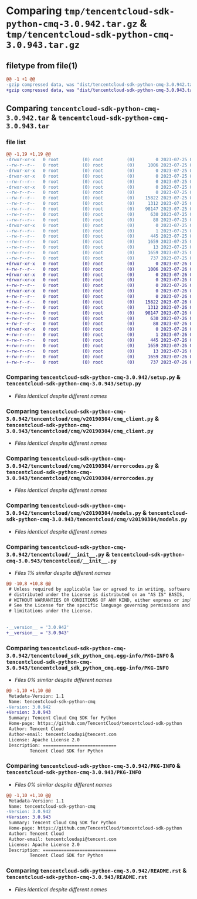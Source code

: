 # Comparing `tmp/tencentcloud-sdk-python-cmq-3.0.942.tar.gz` & `tmp/tencentcloud-sdk-python-cmq-3.0.943.tar.gz`

## filetype from file(1)

```diff
@@ -1 +1 @@
-gzip compressed data, was "dist/tencentcloud-sdk-python-cmq-3.0.942.tar", last modified: Tue Jul 25 04:14:56 2023, max compression
+gzip compressed data, was "dist/tencentcloud-sdk-python-cmq-3.0.943.tar", last modified: Wed Jul 26 00:34:34 2023, max compression
```

## Comparing `tencentcloud-sdk-python-cmq-3.0.942.tar` & `tencentcloud-sdk-python-cmq-3.0.943.tar`

### file list

```diff
@@ -1,19 +1,19 @@
-drwxr-xr-x   0 root         (0) root         (0)        0 2023-07-25 04:14:56.000000 tencentcloud-sdk-python-cmq-3.0.942/
--rw-r--r--   0 root         (0) root         (0)     1006 2023-07-25 04:14:56.000000 tencentcloud-sdk-python-cmq-3.0.942/setup.py
-drwxr-xr-x   0 root         (0) root         (0)        0 2023-07-25 04:14:56.000000 tencentcloud-sdk-python-cmq-3.0.942/tencentcloud/
-drwxr-xr-x   0 root         (0) root         (0)        0 2023-07-25 04:14:56.000000 tencentcloud-sdk-python-cmq-3.0.942/tencentcloud/cmq/
--rw-r--r--   0 root         (0) root         (0)        0 2023-07-25 04:14:56.000000 tencentcloud-sdk-python-cmq-3.0.942/tencentcloud/cmq/__init__.py
-drwxr-xr-x   0 root         (0) root         (0)        0 2023-07-25 04:14:56.000000 tencentcloud-sdk-python-cmq-3.0.942/tencentcloud/cmq/v20190304/
--rw-r--r--   0 root         (0) root         (0)        0 2023-07-25 04:14:56.000000 tencentcloud-sdk-python-cmq-3.0.942/tencentcloud/cmq/v20190304/__init__.py
--rw-r--r--   0 root         (0) root         (0)    15822 2023-07-25 04:14:56.000000 tencentcloud-sdk-python-cmq-3.0.942/tencentcloud/cmq/v20190304/cmq_client.py
--rw-r--r--   0 root         (0) root         (0)     1312 2023-07-25 04:14:56.000000 tencentcloud-sdk-python-cmq-3.0.942/tencentcloud/cmq/v20190304/errorcodes.py
--rw-r--r--   0 root         (0) root         (0)    98147 2023-07-25 04:14:56.000000 tencentcloud-sdk-python-cmq-3.0.942/tencentcloud/cmq/v20190304/models.py
--rw-r--r--   0 root         (0) root         (0)      630 2023-07-25 04:14:56.000000 tencentcloud-sdk-python-cmq-3.0.942/tencentcloud/__init__.py
--rw-r--r--   0 root         (0) root         (0)       88 2023-07-25 04:14:56.000000 tencentcloud-sdk-python-cmq-3.0.942/setup.cfg
-drwxr-xr-x   0 root         (0) root         (0)        0 2023-07-25 04:14:56.000000 tencentcloud-sdk-python-cmq-3.0.942/tencentcloud_sdk_python_cmq.egg-info/
--rw-r--r--   0 root         (0) root         (0)        1 2023-07-25 04:14:56.000000 tencentcloud-sdk-python-cmq-3.0.942/tencentcloud_sdk_python_cmq.egg-info/dependency_links.txt
--rw-r--r--   0 root         (0) root         (0)      445 2023-07-25 04:14:56.000000 tencentcloud-sdk-python-cmq-3.0.942/tencentcloud_sdk_python_cmq.egg-info/SOURCES.txt
--rw-r--r--   0 root         (0) root         (0)     1659 2023-07-25 04:14:56.000000 tencentcloud-sdk-python-cmq-3.0.942/tencentcloud_sdk_python_cmq.egg-info/PKG-INFO
--rw-r--r--   0 root         (0) root         (0)       13 2023-07-25 04:14:56.000000 tencentcloud-sdk-python-cmq-3.0.942/tencentcloud_sdk_python_cmq.egg-info/top_level.txt
--rw-r--r--   0 root         (0) root         (0)     1659 2023-07-25 04:14:56.000000 tencentcloud-sdk-python-cmq-3.0.942/PKG-INFO
--rw-r--r--   0 root         (0) root         (0)      737 2023-07-25 04:14:56.000000 tencentcloud-sdk-python-cmq-3.0.942/README.rst
+drwxr-xr-x   0 root         (0) root         (0)        0 2023-07-26 00:34:34.000000 tencentcloud-sdk-python-cmq-3.0.943/
+-rw-r--r--   0 root         (0) root         (0)     1006 2023-07-26 00:34:34.000000 tencentcloud-sdk-python-cmq-3.0.943/setup.py
+drwxr-xr-x   0 root         (0) root         (0)        0 2023-07-26 00:34:34.000000 tencentcloud-sdk-python-cmq-3.0.943/tencentcloud/
+drwxr-xr-x   0 root         (0) root         (0)        0 2023-07-26 00:34:34.000000 tencentcloud-sdk-python-cmq-3.0.943/tencentcloud/cmq/
+-rw-r--r--   0 root         (0) root         (0)        0 2023-07-26 00:34:34.000000 tencentcloud-sdk-python-cmq-3.0.943/tencentcloud/cmq/__init__.py
+drwxr-xr-x   0 root         (0) root         (0)        0 2023-07-26 00:34:34.000000 tencentcloud-sdk-python-cmq-3.0.943/tencentcloud/cmq/v20190304/
+-rw-r--r--   0 root         (0) root         (0)        0 2023-07-26 00:34:34.000000 tencentcloud-sdk-python-cmq-3.0.943/tencentcloud/cmq/v20190304/__init__.py
+-rw-r--r--   0 root         (0) root         (0)    15822 2023-07-26 00:34:34.000000 tencentcloud-sdk-python-cmq-3.0.943/tencentcloud/cmq/v20190304/cmq_client.py
+-rw-r--r--   0 root         (0) root         (0)     1312 2023-07-26 00:34:34.000000 tencentcloud-sdk-python-cmq-3.0.943/tencentcloud/cmq/v20190304/errorcodes.py
+-rw-r--r--   0 root         (0) root         (0)    98147 2023-07-26 00:34:34.000000 tencentcloud-sdk-python-cmq-3.0.943/tencentcloud/cmq/v20190304/models.py
+-rw-r--r--   0 root         (0) root         (0)      630 2023-07-26 00:34:34.000000 tencentcloud-sdk-python-cmq-3.0.943/tencentcloud/__init__.py
+-rw-r--r--   0 root         (0) root         (0)       88 2023-07-26 00:34:34.000000 tencentcloud-sdk-python-cmq-3.0.943/setup.cfg
+drwxr-xr-x   0 root         (0) root         (0)        0 2023-07-26 00:34:34.000000 tencentcloud-sdk-python-cmq-3.0.943/tencentcloud_sdk_python_cmq.egg-info/
+-rw-r--r--   0 root         (0) root         (0)        1 2023-07-26 00:34:34.000000 tencentcloud-sdk-python-cmq-3.0.943/tencentcloud_sdk_python_cmq.egg-info/dependency_links.txt
+-rw-r--r--   0 root         (0) root         (0)      445 2023-07-26 00:34:34.000000 tencentcloud-sdk-python-cmq-3.0.943/tencentcloud_sdk_python_cmq.egg-info/SOURCES.txt
+-rw-r--r--   0 root         (0) root         (0)     1659 2023-07-26 00:34:34.000000 tencentcloud-sdk-python-cmq-3.0.943/tencentcloud_sdk_python_cmq.egg-info/PKG-INFO
+-rw-r--r--   0 root         (0) root         (0)       13 2023-07-26 00:34:34.000000 tencentcloud-sdk-python-cmq-3.0.943/tencentcloud_sdk_python_cmq.egg-info/top_level.txt
+-rw-r--r--   0 root         (0) root         (0)     1659 2023-07-26 00:34:34.000000 tencentcloud-sdk-python-cmq-3.0.943/PKG-INFO
+-rw-r--r--   0 root         (0) root         (0)      737 2023-07-26 00:34:34.000000 tencentcloud-sdk-python-cmq-3.0.943/README.rst
```

### Comparing `tencentcloud-sdk-python-cmq-3.0.942/setup.py` & `tencentcloud-sdk-python-cmq-3.0.943/setup.py`

 * *Files identical despite different names*

### Comparing `tencentcloud-sdk-python-cmq-3.0.942/tencentcloud/cmq/v20190304/cmq_client.py` & `tencentcloud-sdk-python-cmq-3.0.943/tencentcloud/cmq/v20190304/cmq_client.py`

 * *Files identical despite different names*

### Comparing `tencentcloud-sdk-python-cmq-3.0.942/tencentcloud/cmq/v20190304/errorcodes.py` & `tencentcloud-sdk-python-cmq-3.0.943/tencentcloud/cmq/v20190304/errorcodes.py`

 * *Files identical despite different names*

### Comparing `tencentcloud-sdk-python-cmq-3.0.942/tencentcloud/cmq/v20190304/models.py` & `tencentcloud-sdk-python-cmq-3.0.943/tencentcloud/cmq/v20190304/models.py`

 * *Files identical despite different names*

### Comparing `tencentcloud-sdk-python-cmq-3.0.942/tencentcloud/__init__.py` & `tencentcloud-sdk-python-cmq-3.0.943/tencentcloud/__init__.py`

 * *Files 1% similar despite different names*

```diff
@@ -10,8 +10,8 @@
 # Unless required by applicable law or agreed to in writing, software
 # distributed under the License is distributed on an "AS IS" BASIS,
 # WITHOUT WARRANTIES OR CONDITIONS OF ANY KIND, either express or implied.
 # See the License for the specific language governing permissions and
 # limitations under the License.
 
 
-__version__ = '3.0.942'
+__version__ = '3.0.943'
```

### Comparing `tencentcloud-sdk-python-cmq-3.0.942/tencentcloud_sdk_python_cmq.egg-info/PKG-INFO` & `tencentcloud-sdk-python-cmq-3.0.943/tencentcloud_sdk_python_cmq.egg-info/PKG-INFO`

 * *Files 0% similar despite different names*

```diff
@@ -1,10 +1,10 @@
 Metadata-Version: 1.1
 Name: tencentcloud-sdk-python-cmq
-Version: 3.0.942
+Version: 3.0.943
 Summary: Tencent Cloud Cmq SDK for Python
 Home-page: https://github.com/TencentCloud/tencentcloud-sdk-python
 Author: Tencent Cloud
 Author-email: tencentcloudapi@tencent.com
 License: Apache License 2.0
 Description: ============================
         Tencent Cloud SDK for Python
```

### Comparing `tencentcloud-sdk-python-cmq-3.0.942/PKG-INFO` & `tencentcloud-sdk-python-cmq-3.0.943/PKG-INFO`

 * *Files 0% similar despite different names*

```diff
@@ -1,10 +1,10 @@
 Metadata-Version: 1.1
 Name: tencentcloud-sdk-python-cmq
-Version: 3.0.942
+Version: 3.0.943
 Summary: Tencent Cloud Cmq SDK for Python
 Home-page: https://github.com/TencentCloud/tencentcloud-sdk-python
 Author: Tencent Cloud
 Author-email: tencentcloudapi@tencent.com
 License: Apache License 2.0
 Description: ============================
         Tencent Cloud SDK for Python
```

### Comparing `tencentcloud-sdk-python-cmq-3.0.942/README.rst` & `tencentcloud-sdk-python-cmq-3.0.943/README.rst`

 * *Files identical despite different names*

